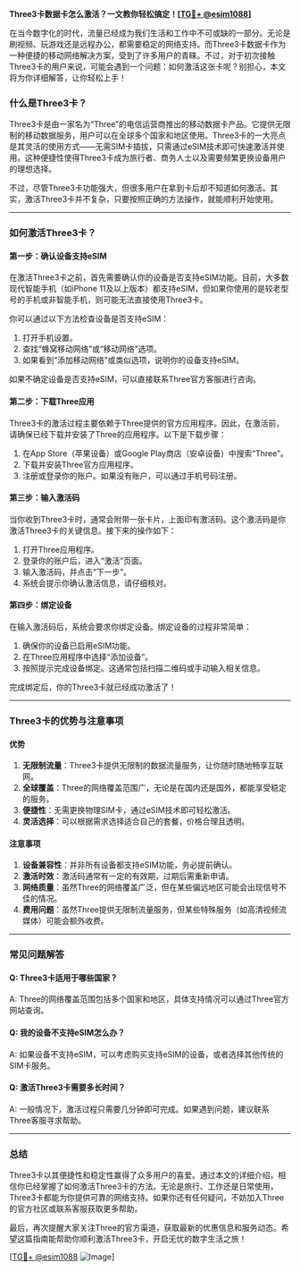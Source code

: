 **Three3卡数据卡怎么激活？一文教你轻松搞定！[[TG💪+ @esim1088](https://t.me/s/esim1088)]**

在当今数字化的时代，流量已经成为我们生活和工作中不可或缺的一部分。无论是刷视频、玩游戏还是远程办公，都需要稳定的网络支持。而Three3卡数据卡作为一种便捷的移动网络解决方案，受到了许多用户的青睐。不过，对于初次接触Three3卡的用户来说，可能会遇到一个问题：如何激活这张卡呢？别担心，本文将为你详细解答，让你轻松上手！

### 什么是Three3卡？

Three3卡是由一家名为“Three”的电信运营商推出的移动数据卡产品。它提供无限制的移动数据服务，用户可以在全球多个国家和地区使用。Three3卡的一大亮点是其灵活的使用方式——无需SIM卡插拔，只需通过eSIM技术即可快速激活并使用。这种便捷性使得Three3卡成为旅行者、商务人士以及需要频繁更换设备用户的理想选择。

不过，尽管Three3卡功能强大，但很多用户在拿到卡后却不知道如何激活。其实，激活Three3卡并不复杂，只要按照正确的方法操作，就能顺利开始使用。

---

### 如何激活Three3卡？

#### 第一步：确认设备支持eSIM

在激活Three3卡之前，首先需要确认你的设备是否支持eSIM功能。目前，大多数现代智能手机（如iPhone 11及以上版本）都支持eSIM，但如果你使用的是较老型号的手机或非智能手机，则可能无法直接使用Three3卡。

你可以通过以下方法检查设备是否支持eSIM：
1. 打开手机设置。
2. 查找“蜂窝移动网络”或“移动网络”选项。
3. 如果看到“添加移动网络”或类似选项，说明你的设备支持eSIM。

如果不确定设备是否支持eSIM，可以直接联系Three官方客服进行咨询。

#### 第二步：下载Three应用

Three3卡的激活过程主要依赖于Three提供的官方应用程序。因此，在激活前，请确保已经下载并安装了Three的应用程序。以下是下载步骤：

1. 在App Store（苹果设备）或Google Play商店（安卓设备）中搜索“Three”。
2. 下载并安装Three官方应用程序。
3. 注册或登录你的账户。如果没有账户，可以通过手机号码注册。

#### 第三步：输入激活码

当你收到Three3卡时，通常会附带一张卡片，上面印有激活码。这个激活码是你激活Three3卡的关键信息。接下来的操作如下：

1. 打开Three应用程序。
2. 登录你的账户后，进入“激活”页面。
3. 输入激活码，并点击“下一步”。
4. 系统会提示你确认激活信息，请仔细核对。

#### 第四步：绑定设备

在输入激活码后，系统会要求你绑定设备。绑定设备的过程非常简单：

1. 确保你的设备已启用eSIM功能。
2. 在Three应用程序中选择“添加设备”。
3. 按照提示完成设备绑定。这通常包括扫描二维码或手动输入相关信息。

完成绑定后，你的Three3卡就已经成功激活了！

---

### Three3卡的优势与注意事项

#### 优势

1. **无限制流量**：Three3卡提供无限制的数据流量服务，让你随时随地畅享互联网。
2. **全球覆盖**：Three的网络覆盖范围广，无论是在国内还是国外，都能享受稳定的服务。
3. **便捷性**：无需更换物理SIM卡，通过eSIM技术即可轻松激活。
4. **灵活选择**：可以根据需求选择适合自己的套餐，价格合理且透明。

#### 注意事项

1. **设备兼容性**：并非所有设备都支持eSIM功能，务必提前确认。
2. **激活时效**：激活码通常有一定的有效期，过期后需重新申请。
3. **网络质量**：虽然Three的网络覆盖广泛，但在某些偏远地区可能会出现信号不佳的情况。
4. **费用问题**：虽然Three提供无限制流量服务，但某些特殊服务（如高清视频流媒体）可能会额外收费。

---

### 常见问题解答

#### Q: Three3卡适用于哪些国家？
A: Three的网络覆盖范围包括多个国家和地区，具体支持情况可以通过Three官方网站查询。

#### Q: 我的设备不支持eSIM怎么办？
A: 如果设备不支持eSIM，可以考虑购买支持eSIM的设备，或者选择其他传统的SIM卡服务。

#### Q: 激活Three3卡需要多长时间？
A: 一般情况下，激活过程只需要几分钟即可完成。如果遇到问题，建议联系Three客服寻求帮助。

---

### 总结

Three3卡以其便捷性和稳定性赢得了众多用户的喜爱。通过本文的详细介绍，相信你已经掌握了如何激活Three3卡的方法。无论是旅行、工作还是日常使用，Three3卡都能为你提供可靠的网络支持。如果你还有任何疑问，不妨加入Three的官方社区或联系客服获取更多帮助。

最后，再次提醒大家关注Three的官方渠道，获取最新的优惠信息和服务动态。希望这篇指南能帮助你顺利激活Three3卡，开启无忧的数字生活之旅！

[[TG💪+ @esim1088](https://t.me/s/esim1088) ![Image](https://i.postimg.cc/4NQfJmqS/Snipaste-2025-05-13-00-14-12.png)]